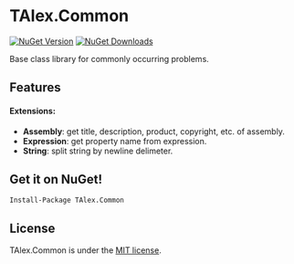 # TAlex.Common
[![NuGet Version](http://img.shields.io/nuget/v/TAlex.Common.svg?style=flat)](https://www.nuget.org/packages/TAlex.Common/) [![NuGet Downloads](http://img.shields.io/nuget/dt/TAlex.Common.svg?style=flat)](https://www.nuget.org/packages/TAlex.Common/)

 Base class library for commonly occurring problems.

## Features
#### Extensions:
* **Assembly**: get title, description, product, copyright, etc. of assembly.
* **Expression**: get property name from expression.
* **String**: split string by newline delimeter.

## Get it on NuGet!

    Install-Package TAlex.Common

## License
TAlex.Common is under the [MIT license](https://github.com/T-Alex/Common/blob/master/LICENSE.md).
